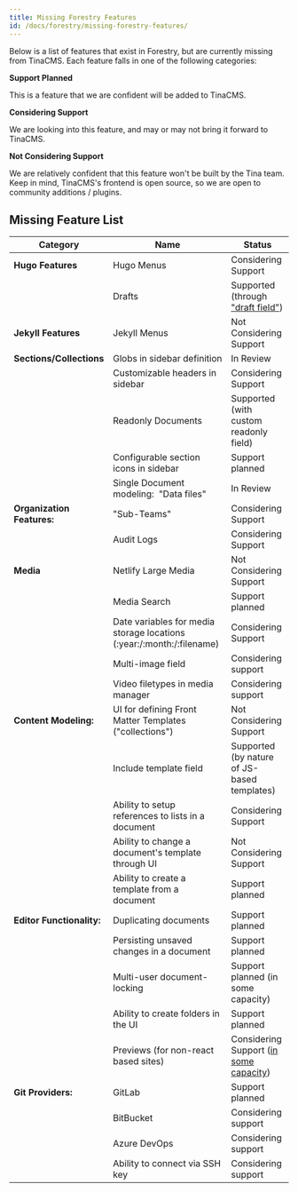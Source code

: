 ```yaml
---
title: Missing Forestry Features
id: /docs/forestry/missing-forestry-features/
---
```


Below is a list of features that exist in Forestry, but are currently missing from TinaCMS. Each feature falls in one of the following categories:

**Support Planned**

This is a feature that we are confident will be added to TinaCMS.

**Considering Support**

We are looking into this feature, and may or may not bring it forward to TinaCMS.

**Not Considering Support**

We are relatively confident that this feature won't be built by the Tina team.
Keep in mind, TinaCMS's frontend is open source, so we are open to community additions / plugins.

## Missing Feature List

| Category                   | Name                                                                     | Status                                                                                          |
| -------------------------- | ------------------------------------------------------------------------ | ----------------------------------------------------------------------------------------------- |
| **Hugo Features**          | Hugo Menus                                                               | Considering Support                                                                             |
|                            | Drafts                                                                   | Supported (through ["draft field"](/docs/forestry/drafts/))                                     |
| **Jekyll Features**        | Jekyll Menus                                                             | Not Considering Support                                                                         |
| **Sections/Collections**   | Globs in sidebar definition                                              | In Review                                                                                       |
|                            | Customizable headers in sidebar                                          | Considering Support                                                                             |
|                            | Readonly Documents                                                       | Supported (with custom readonly field)                                                          |
|                            | Configurable section icons in sidebar                                    | Support planned                                                                                 |
|                            | Single Document modeling:  "Data files"                                  | In Review                                                                                       |
| **Organization Features:** | "Sub-Teams"                                                              | Considering Support                                                                             |
|                            | Audit Logs                                                               | Considering Support                                                                             |
| **Media**                  | Netlify Large Media                                                      | Not Considering Support                                                                         |
|                            | Media Search                                                             | Support planned                                                                                 |
|                            | Date variables for media storage locations (\:year:/\:month:/\:filename) | Considering Support                                                                             |
|                            | Multi-image field                                                        | Considering support                                                                             |
|                            | Video filetypes in media manager                                                         | Considering support                                                                             |
| **Content Modeling:**      | UI for defining Front Matter Templates ("collections")                   | Not Considering Support                                                                         |
|                            | Include template field                                                   | Supported (by nature of JS-based templates)                                                     |
|                            | Ability to setup references to lists in a document                       | Considering Support                                                                             |
|                            | Ability to change a document's template through UI                       | Not Considering Support                                                                         |
|                            | Ability to create a template from a document                             | Support planned                                                                                 |
| **Editor Functionality:**  | Duplicating documents                                                    | Support planned                                                                                 |
|                            | Persisting unsaved changes in a document                                 | Support planned                                                                                 |
|                            | Multi-user document-locking                                              | Support planned (in some capacity)                                                              |
|                            | Ability to create folders in the UI                                      | Support planned                                                                                 |
|                            | Previews (for non-react based sites)                                     | Considering Support (<a href="https://github.com/tinacms/tinacms/discussions/3509">in some capacity</a>) |
| **Git Providers:**         | GitLab                                                                   | Support planned                                                                                 |
|                            | BitBucket                                                                | Considering support                                                                             |
|                            | Azure DevOps                                                             | Considering support                                                                             |
|                            | Ability to connect via SSH key                                           | Considering support                                                                             |

